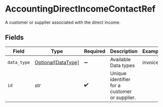 # AccountingDirectIncomeContactRef

A customer or supplier associated with the direct income.


## Fields

| Field                                                 | Type                                                  | Required                                              | Description                                           | Example                                               |
| ----------------------------------------------------- | ----------------------------------------------------- | ----------------------------------------------------- | ----------------------------------------------------- | ----------------------------------------------------- |
| `data_type`                                           | [Optional[DataType]](../../models/shared/datatype.md) | :heavy_minus_sign:                                    | Available Data types                                  | invoices                                              |
| `id`                                                  | *str*                                                 | :heavy_check_mark:                                    | Unique identifier for a customer or supplier.         |                                                       |